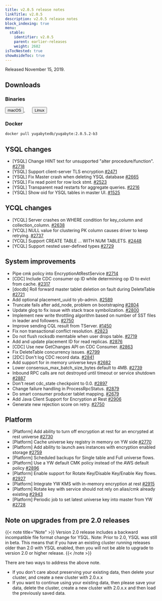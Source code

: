 ```yaml
---
title: v2.0.5 release notes
linkTitle: v2.0.5
description: v2.0.5 release notes
block_indexing: true
menu:
  stable:
    identifier: v2.0.5
    parent: earlier-releases
    weight: 2682
isTocNested: true
showAsideToc: true
---
```


Released November 15, 2019.

## Downloads

### Binaries

<a class="download-binary-link" href="https://downloads.yugabyte.com/yugabyte-2.0.5.2-darwin.tar.gz">
  <button>
    <i class="fab fa-apple"></i><span class="download-text">macOS</span>
  </button>
</a>
&nbsp; &nbsp; &nbsp; 
<a class="download-binary-link" href="https://downloads.yugabyte.com/yugabyte-2.0.5.2-linux.tar.gz">
  <button>
    <i class="fab fa-linux"></i><span class="download-text">Linux</span>
  </button>
</a>
<br />

### Docker

```sh
docker pull yugabytedb/yugabyte:2.0.5.2-b3
```

## YSQL changes
* [YSQL] Change HINT text for unsupported "alter procedure/function". [#2718](https://github.com/yugabyte/yugabyte-db/issues/2718)
* [YSQL] Support client-server TLS encryption [#2471](https://github.com/yugabyte/yugabyte-db/issues/2471)
* [YSQL] Fix Master crash when deleting YSQL database [#2665](https://github.com/yugabyte/yugabyte-db/issues/2665)
* [YSQL] Fix read point for row lock stmt. [#2523](https://github.com/yugabyte/yugabyte-db/issues/2523)
* [YSQL] Transparent read restarts for aggregate queries. [#2216](https://github.com/yugabyte/yugabyte-db/issues/2216)
* [YSQL] Show oid for YSQL tables in master UI. [#1525](https://github.com/yugabyte/yugabyte-db/issues/1525)

## YCQL changes
* [YCQL] Server crashes on WHERE condition for key_column and collection_column. [#2638](https://github.com/yugabyte/yugabyte-db/issues/2638)
* [YCQL] NULL value for clustering PK column causes driver to keep retrying. [#2737](https://github.com/yugabyte/yugabyte-db/issues/2737)
* [YCQL] Support CREATE TABLE ... WITH NUM TABLETS. [#2448](https://github.com/yugabyte/yugabyte-db/issues/2448)
* [YCQL] Support nested user-defined types [#2729](https://github.com/yugabyte/yugabyte-db/issues/2729) 

## System improvements
* Pipe cmk policy into EncryptionAtRestService [#2714](https://github.com/yugabyte/yugabyte-db/issues/2714)
* [CDC] Include CDC consumer op ID while determining op ID to evict from cache. [#2317](https://github.com/yugabyte/yugabyte-db/issues/2217)
* [docdb] Roll forward master tablet deletion on fault during DeleteTable [#2721](https://github.com/yugabyte/yugabyte-db/issues/2721)
* Add optional placement_uuid to yb-admin. [#2589](https://github.com/yugabyte/yugabyte-db/issues/2589)
* Truncate fails after add_node, problem on bootstraping [#2804](https://github.com/yugabyte/yugabyte-db/issues/2804)
* Update glog to fix issue with stack trace symbolization. [#2800](https://github.com/yugabyte/yugabyte-db/issues/2800)
* Implement new write throttling algorithm based on number of SST files in leader and followers. [#2750](https://github.com/yugabyte/yugabyte-db/issues/2750)
* Improve sending CQL result from TServer. [#1450](https://github.com/yugabyte/yugabyte-db/issues/1450)
* Fix non transactional conflict resolution. [#2823](https://github.com/yugabyte/yugabyte-db/issues/2823)
* Do not flush rocksdb memtable when user drops table. [#2719](https://github.com/yugabyte/yugabyte-db/issues/2719)
* Add and update placement ID for read replicas. [#2876](https://github.com/yugabyte/yugabyte-db/issues/2876)
* [CDC] Use new GetChanges API on CDC Consumer. [#2863](https://github.com/yugabyte/yugabyte-db/issues/2863)
* Fix DeleteTable concurrency issues. [#2799](https://github.com/yugabyte/yugabyte-db/issues/2799)
* [2DC] Don't log CDC record data. [#2841](https://github.com/yugabyte/yugabyte-db/issues/2841)
* Add support for in memory universe keys [#2682](https://github.com/yugabyte/yugabyte-db/issues/2682)
* Lower consensus_max_batch_size_bytes default to 4MB. [#2739](https://github.com/yugabyte/yugabyte-db/issues/2739)
* Inbound RPC calls are not destroyed until timeout or service shutdown [#2887](https://github.com/yugabyte/yugabyte-db/issues/2887)
* Don't reset cdc_state checkpoint to 0.0. [#2897](https://github.com/yugabyte/yugabyte-db/issues/2897)
* Change failure handling in ProcessRpcStatus. [#2879](https://github.com/yugabyte/yugabyte-db/issues/2879)
* Do smart consumer producer tablet mapping. [#2679](https://github.com/yugabyte/yugabyte-db/issues/2679)
* Add Java Client Support for Encryption at Rest [#2906](https://github.com/yugabyte/yugabyte-db/issues/2906)
* Generate new rejection score on retry. [#2750](https://github.com/yugabyte/yugabyte-db/issues/2750)

## Platform
* [Platform] Add ability to turn off encryption at rest for an encrypted at rest universe [#2730](https://github.com/yugabyte/yugabyte-db/issues/2730)
* [Platform] Cache universe key registry in memory on YW side [#2770](https://github.com/yugabyte/yugabyte-db/issues/2770)
* [Platform] Add ability to launch aws instances with encryption enabled storage [#2759](https://github.com/yugabyte/yugabyte-db/issues/2759)
* [Platform] Scheduled backups for Single table and Full universe flows. 
* [Platform] Use a YW default CMK policy instead of the AWS default policy [#2896](https://github.com/yugabyte/yugabyte-db/issues/2896)
* [Platform] Enable support for Rotate Key/Disable Key/Enable Key flows. [#2927](https://github.com/yugabyte/yugabyte-db/issues/2927)
* [Platform] Integrate YW KMS with in-memory encryption at rest [#2915](https://github.com/yugabyte/yugabyte-db/issues/2915)
* [Platform] Rotate key with service should not rely on alias/cmk already existing [#2943](https://github.com/yugabyte/yugabyte-db/issues/2943)
* [Platform] Periodic job to set latest universe key into master from YW [#2728](https://github.com/yugabyte/yugabyte-db/issues/2728)

## Note on upgrades from pre 2.0 releases

{{< note title="Note" >}}
Version 2.0 release includes a backward incompatible file format change for YSQL. Note: Prior to 2.0, YSQL was still in beta. This means that if you have an existing cluster running releases older than 2.0 with YSQL enabled, then you will not be able to upgrade to version 2.0 or higher release.
{{< /note >}}

There are two ways to address the above note.

* If you don't care about preserving your existing data, then delete your cluster, and create a new
  cluster with 2.0.x.x
* If you want to continue using your existing data, then please save your data,
  delete the cluster, create a new cluster with 2.0.x.x and then load the previously saved data.


